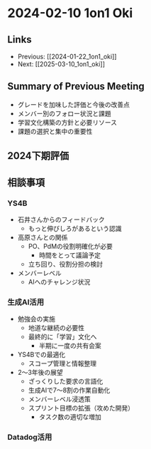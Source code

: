 # 2024-02-10 1on1 Oki

## Links

- Previous: [[2024-01-22_1on1_oki]]
- Next: [[2025-03-10_1on1_oki]]

## Summary of Previous Meeting
- グレードを加味した評価と今後の改善点
- メンバー別のフォロー状況と課題
- 学習文化構築の方針と必要リソース
- 課題の選択と集中の重要性

## 2024下期評価

## 相談事項
### YS4B
- 石井さんからのフィードバック
  - もっと伸びしろがあるという認識
- 高原さんとの関係
  - PO、PdMの役割明確化が必要
    - 時間をとって議論予定
  - 立ち回り、役割分担の検討
- メンバーレベル
  - AIへのチャレンジ状況

### 生成AI活用
- 勉強会の実施
  - 地道な継続の必要性
  - 最終的に「学習」文化へ
    - 半期に一度の共有会案
- YS4Bでの最適化
  - スコープ管理と情報整理
- 2〜3年後の展望
  - ざっくりした要求の言語化
  - 生成AIで7〜8割の作業自動化
  - メンバーレベル浸透策
  - スプリント目標の拡張（攻めた開発）
    - タスク数の適切な増加

### Datadog活用